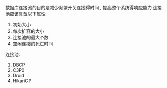 数据库连接池的目的是减少频繁开关连接得时间 , 提高整个系统得响应能力
连接池应该具备以下属性:
1.  初始大小
2.  每次扩容的大小
3.  连接池的最大个数
4.  空闲连接的死亡时间

连接池:
1.  DBCP
2.  C3P0
3.  Druid
4.  HikariCP



